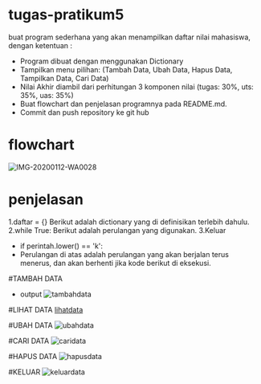 # tugas-pratikum5
buat program sederhana yang akan menampilkan daftar nilai mahasiswa, dengan ketentuan :

* Program dibuat dengan menggunakan Dictionary
* Tampilkan menu pilihan: (Tambah Data, Ubah Data, Hapus Data, Tampilkan Data, Cari Data)
* Nilai Akhir diambil dari perhitungan 3 komponen nilai (tugas: 30%, uts: 35%, uas: 35%)
* Buat flowchart dan penjelasan programnya pada README.md.
* Commit dan push repository ke git hub



# flowchart
![IMG-20200112-WA0028](https://user-images.githubusercontent.com/57038763/72659967-e2077180-39f9-11ea-8751-e375061f5165.jpg)


# penjelasan
1.daftar = {} Berikut adalah dictionary yang di definisikan terlebih dahulu.
2.while True: Berikut adalah perulangan yang digunakan.
3.Keluar
* if perintah.lower() == 'k':
* Perulangan di atas adalah perulangan yang akan berjalan terus menerus, dan akan berhenti jika kode berikut di eksekusi.



#TAMBAH DATA
* output
![tambahdata](https://user-images.githubusercontent.com/57038763/72666744-bb702780-3a47-11ea-9dc2-b4be0ea2fe50.png)


#LIHAT DATA
[lihatdata](https://user-images.githubusercontent.com/57038763/72986541-fba22200-3e1a-11ea-885a-9a972!ceea440.png)

#UBAH DATA
![ubahdata](https://user-images.githubusercontent.com/57038763/72986595-1d030e00-3e1b-11ea-9f7b-11017d1de186.png)

#CARI DATA
![caridata](https://user-images.githubusercontent.com/57038763/72986636-3a37dc80-3e1b-11ea-8368-639002e2c805.png)


#HAPUS DATA
![hapusdata](https://user-images.githubusercontent.com/57038763/72986702-62274000-3e1b-11ea-845b-30bfb4023198.png)

#KELUAR
![keluardata](https://user-images.githubusercontent.com/57038763/72986754-7e2ae180-3e1b-11ea-8a24-77fce6439a95.png)

